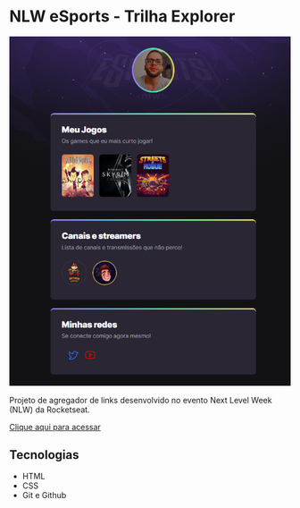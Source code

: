 # NLW eSports - Trilha Explorer

![Preview](./.github/preview.png)

Projeto de agregador de links desenvolvido no evento Next Level Week (NLW) da Rocketseat.

[Clique aqui para acessar](https://Bruno-BandeiraH.github.io/nlw-esports-explorer)

## Tecnologias

- HTML
- CSS
- Git e Github